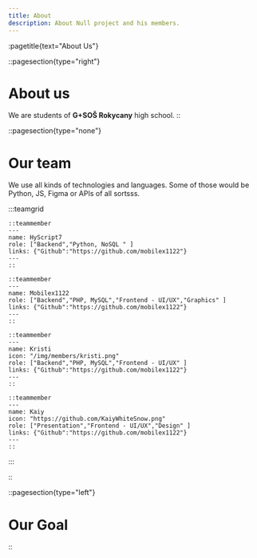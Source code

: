 ```yaml
---
title: About
description: About Null project and his members.
---
```

:pagetitle{text="About Us"}

::pagesection{type="right"}

# About us

We are students of **G+SOŠ Rokycany** high school.
::

::pagesection{type="none"}

# Our team
We use all kinds of technologies and languages. Some of those would be Python, JS, Figma or APIs of all sortsss.

:::teamgrid

    ::teammember
    ---
    name: HyScript7
    role: ["Backend","Python, NoSQL " ]
    links: {"Github":"https://github.com/mobilex1122"}
    ---
    ::

    ::teammember
    ---
    name: Mobilex1122
    role: ["Backend","PHP, MySQL","Frontend - UI/UX","Graphics" ]
    links: {"Github":"https://github.com/mobilex1122"}
    ---
    ::

    ::teammember
    ---
    name: Kristi
    icon: "/img/members/kristi.png"
    role: ["Backend","PHP, MySQL","Frontend - UI/UX" ]
    links: {"Github":"https://github.com/mobilex1122"}
    ---
    ::

    ::teammember
    ---
    name: Kaiy
    icon: "https://github.com/KaiyWhiteSnow.png"
    role: ["Presentation","Frontend - UI/UX","Design" ]
    links: {"Github":"https://github.com/mobilex1122"}
    ---
    ::

:::

::

::pagesection{type="left"}

# Our Goal

::
